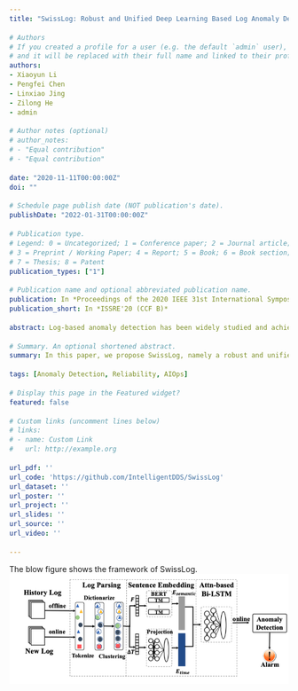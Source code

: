 ```yaml
---
title: "SwissLog: Robust and Unified Deep Learning Based Log Anomaly Detection for Diverse Faults"

# Authors
# If you created a profile for a user (e.g. the default `admin` user), write the username (folder name) here 
# and it will be replaced with their full name and linked to their profile.
authors:
- Xiaoyun Li
- Pengfei Chen
- Linxiao Jing
- Zilong He
- admin

# Author notes (optional)
# author_notes:
# - "Equal contribution"
# - "Equal contribution"

date: "2020-11-11T00:00:00Z"
doi: ""

# Schedule page publish date (NOT publication's date).
publishDate: "2022-01-31T00:00:00Z"

# Publication type.
# Legend: 0 = Uncategorized; 1 = Conference paper; 2 = Journal article;
# 3 = Preprint / Working Paper; 4 = Report; 5 = Book; 6 = Book section;
# 7 = Thesis; 8 = Patent
publication_types: ["1"]

# Publication name and optional abbreviated publication name.
publication: In *Proceedings of the 2020 IEEE 31st International Symposium on Software Reliability Engineering (CCF B)*
publication_short: In *ISSRE'20 (CCF B)*

abstract: Log-based anomaly detection has been widely studied and achieves a satisfying performance on stable log data. But, the existing approaches still fall short meeting these challenges, 1) Log formats are changing continually in practice in those software systems under active development and maintenance. 2) Performance issues are latent causes that may not be detected by trivial monitoring tools. We thus propose SwissLog, namely a robust and unified deep learning based anomaly detection model for detecting diverse faults. SwissLog targets at those faults resulting in log sequence order changes and log time interval changes. To achieve that, an advanced log parser is introduced. Moreover, the semantic embedding and the time embedding approaches are combined to train a unified attention based BiLSTM model to detect anomalies. The experiments on real-world datasets and synthetic datasets show that SwissLog is robust to the changing log data and effective for diverse faults.

# Summary. An optional shortened abstract.
summary: In this paper, we propose SwissLog, namely a robust and unified deep learning based anomaly detection model for detecting diverse faults based on logs. 

tags: [Anomaly Detection, Reliability, AIOps]

# Display this page in the Featured widget?
featured: false

# Custom links (uncomment lines below)
# links:
# - name: Custom Link
#   url: http://example.org

url_pdf: ''
url_code: 'https://github.com/IntelligentDDS/SwissLog'
url_dataset: ''
url_poster: ''
url_project: ''
url_slides: ''
url_source: ''
url_video: ''

---
```

The blow figure shows the framework of SwissLog.
![Swisslog Framework](./swisslog.jpg)
